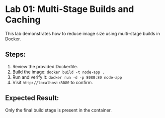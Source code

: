 # Lab 01: Multi-Stage Builds and Caching

This lab demonstrates how to reduce image size using multi-stage builds in Docker.

## Steps:
1. Review the provided Dockerfile.
2. Build the image: `docker build -t node-app .`
3. Run and verify it: `docker run -d -p 8080:80 node-app`
4. Visit `http://localhost:8080` to confirm.

## Expected Result:
Only the final build stage is present in the container.